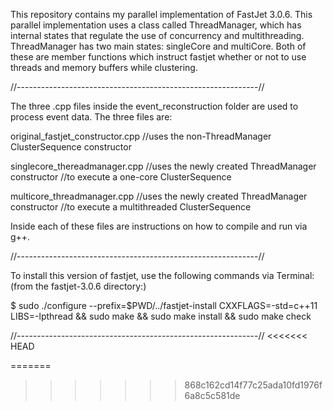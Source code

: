 This repository contains my parallel implementation of FastJet 3.0.6.
This parallel implementation uses a class called ThreadManager, which
has internal states that regulate the use of concurrency and multithreading.
ThreadManager has two main states: singleCore and multiCore.  Both of these
are member functions which instruct fastjet whether or not to use threads
and memory buffers while clustering.

//------------------------------------------------------------//

The three .cpp files inside the event_reconstruction folder are used to process
event data.  The three files are:

   original_fastjet_constructor.cpp
      //uses the non-ThreadManager ClusterSequence constructor

   singlecore_thereadmanager.cpp
      //uses the newly created ThreadManager constructor
      //to execute a one-core ClusterSequence


   multicore_threadmanager.cpp
      //uses the newly created ThreadManager constructor
      //to execute a multithreaded ClusterSequence

Inside each of these files are instructions on how to compile and run via g++.

//------------------------------------------------------------//

To install this version of fastjet, use the following commands via Terminal:
(from the fastjet-3.0.6 directory:)

$    sudo ./configure --prefix=$PWD/../fastjet-install CXXFLAGS=-std=c++11 LIBS=-lpthread  && sudo make && sudo make install && sudo make check

//------------------------------------------------------------//
<<<<<<< HEAD

=======
>>>>>>> 868c162cd14f77c25ada10fd1976f6a8c5c581de
